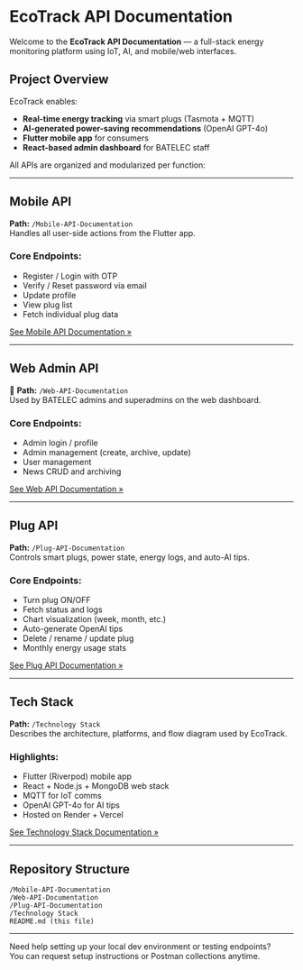 # EcoTrack API Documentation

Welcome to the **EcoTrack API Documentation** — a full-stack energy monitoring platform using IoT, AI, and mobile/web interfaces.

## Project Overview

EcoTrack enables:
- **Real-time energy tracking** via smart plugs (Tasmota + MQTT)
- **AI-generated power-saving recommendations** (OpenAI GPT-4o)
- **Flutter mobile app** for consumers
- **React-based admin dashboard** for BATELEC staff

All APIs are organized and modularized per function:

---

## Mobile API

**Path:** `/Mobile-API-Documentation`  
Handles all user-side actions from the Flutter app.

### Core Endpoints:
- Register / Login with OTP
- Verify / Reset password via email
- Update profile
- View plug list
- Fetch individual plug data

[See Mobile API Documentation »](./docs/Mobile-API-Documentation)

---

## Web Admin API

📂 **Path:** `/Web-API-Documentation`  
Used by BATELEC admins and superadmins on the web dashboard.

### Core Endpoints:
- Admin login / profile
- Admin management (create, archive, update)
- User management
- News CRUD and archiving

[See Web API Documentation »](./docs/Web-API-Documentation)

---

## Plug API

**Path:** `/Plug-API-Documentation`  
Controls smart plugs, power state, energy logs, and auto-AI tips.

### Core Endpoints:
- Turn plug ON/OFF
- Fetch status and logs
- Chart visualization (week, month, etc.)
- Auto-generate OpenAI tips
- Delete / rename / update plug
- Monthly energy usage stats

[See Plug API Documentation »](./docs/Plug-API-Documentation)

---

## Tech Stack

**Path:** `/Technology Stack`  
Describes the architecture, platforms, and flow diagram used by EcoTrack.

### Highlights:
- Flutter (Riverpod) mobile app
- React + Node.js + MongoDB web stack
- MQTT for IoT comms
- OpenAI GPT-4o for AI tips
- Hosted on Render + Vercel

[See Technology Stack Documentation »](./docs/Technology%20Stack)

---

## Repository Structure

```
/Mobile-API-Documentation
/Web-API-Documentation
/Plug-API-Documentation
/Technology Stack
README.md (this file)
```

---

Need help setting up your local dev environment or testing endpoints?  
You can request setup instructions or Postman collections anytime.

